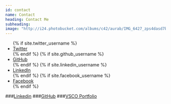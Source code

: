 ```yaml
---
id: contact
name: Contact
heading: Contact Me
subheading: 
image: "http://i24.photobucket.com/albums/c42/aurab/IMG_6427_zps4dasd7b9.jpg"
---
```

<ul>
{% if site.twitter_username %}
  <li>
    <a href="https://twitter.com/{{ site.twitter_username }}">
      <i class="fa fa-twitter"></i> Twitter
    </a>
  </li>
{% endif %}
{% if site.github_username %}
  <li>
    <a href="https://github.com/{{ site.github_username }}">
      <i class="fa fa-github"></i> GitHub
    </a>
  </li>
{% endif %}
{% if site.linkedin_username %}
  <li>
    <a href="https://linkedin.com/in/{{ site.linkedin_username }}">
      <i class="fa fa-linkedin"></i> LinkedIn
    </a>
  </li>
{% endif %}
{% if site.facebook_username %}
  <li>
    <a href="https://www.facebook.com/{{ site.facebook_username }}">
      <i class="fa fa-facebook"></i> Facebook
    </a>
  </li>
{% endif %}

</ul>

###[Linkedin](https://www.linkedin.com/in/aurabarrera)
###[GitHub](github.com/aura-b)
###[VSCO Portfolio](http://aurab.vsco.co/grid/1)
